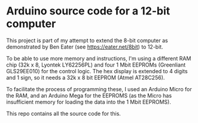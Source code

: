 # Arduino source code for a 12-bit computer

This project is part of my attempt to extend the 8-bit computer as demonstrated by Ben Eater (see https://eater.net/8bit) to 12-bit.

To be able to use more memory and instructions, I'm using a different RAM 
chip (32k x 8, Lyontek LY62256PL) and four 1 Mbit EEPROMs (Greenliant 
GLS29EE010) for the control logic. The hex display is extended to 4 digits 
and 1 sign, so it needs a 32k x 8 bit EEPROM (Atmel AT28C256). 

To facilitate the process of programming these, I used an Arduino Micro for the
RAM, and an Arduino Mega for the EEPROMS (as the Micro has insufficient memory
for loading the data into the 1 Mbit EEPROMS).

This repo contains all the source code for this.
